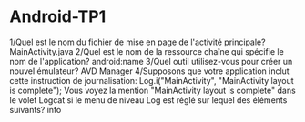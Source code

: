 # Android-TP1
1/Quel est le nom du fichier de mise en page de l'activité principale?
MainActivity.java
2/Quel est le nom de la ressource chaîne qui spécifie le nom de l'application?
android:name
3/Quel outil utilisez-vous pour créer un nouvel émulateur?
AVD Manager
4/Supposons que votre application inclut cette instruction de journalisation: Log.i("MainActivity", "MainActivity layout is complete"); Vous voyez la mention "MainActivity layout is complete" dans le volet Logcat si le menu de niveau Log est réglé sur lequel des éléments suivants?
info
